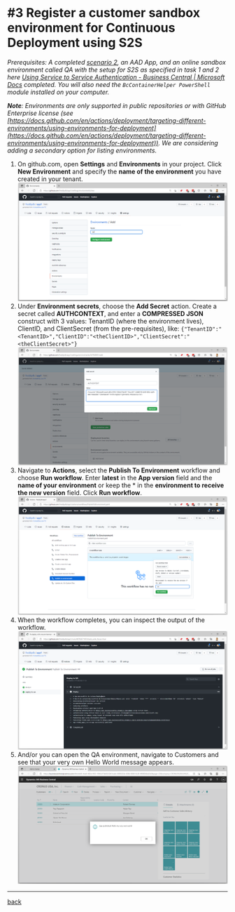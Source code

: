 # #3 Register a customer sandbox environment for Continuous Deployment using S2S
*Prerequisites: A completed [scenario 2](AddATestApp.md), an AAD App, and an online sandbox environment called QA with the setup for S2S as specified in task 1 and 2 here [Using Service to Service Authentication - Business Central | Microsoft Docs](https://docs.microsoft.com/en-us/dynamics365/business-central/dev-itpro/administration/automation-apis-using-s2s-authentication) completed. You will also need the `BcContainerHelper PowerShell` module installed on your computer.*

***Note**: Environments are only supported in public repositories or with GitHub Enterprise license (see [https://docs.github.com/en/actions/deployment/targeting-different-environments/using-environments-for-deployment](https://docs.github.com/en/actions/deployment/targeting-different-environments/using-environments-for-deployment)). We are considering adding a secondary option for listing environments.*
1. On github.com, open **Settings** and **Environments** in your project. Click **New Environment** and specify the **name of the environment** you have created in your tenant.
![Add Environment](images/3a.png)
1. Under **Environment secrets**, choose the **Add Secret** action. Create a secret called **AUTHCONTEXT**, and enter a **COMPRESSED JSON** construct with 3 values: TenantID (where the environment lives), ClientID, and ClientSecret (from the pre-requisites), like:
`{"TenantID":"<TenantID>","ClientID":"<theClientID>","ClientSecret":"<theClientSecret>"}`
![Add Environment](images/3b.png)
1. Navigate to **Actions**, select the **Publish To Environment** workflow and choose **Run workflow**. Enter **latest** in the **App version** field and the **name of your environment** or keep the * in the **environment to receive the new version** field. Click **Run workflow**.
![Add Environment](images/3c.png)
1. When the workflow completes, you can inspect the output of the workflow.
![Add Environment](images/3d.png)
1. And/or you can open the QA environment, navigate to Customers and see that your very own Hello World message appears.
![Add Environment](images/3e.png)
---
[back](../README.md)
